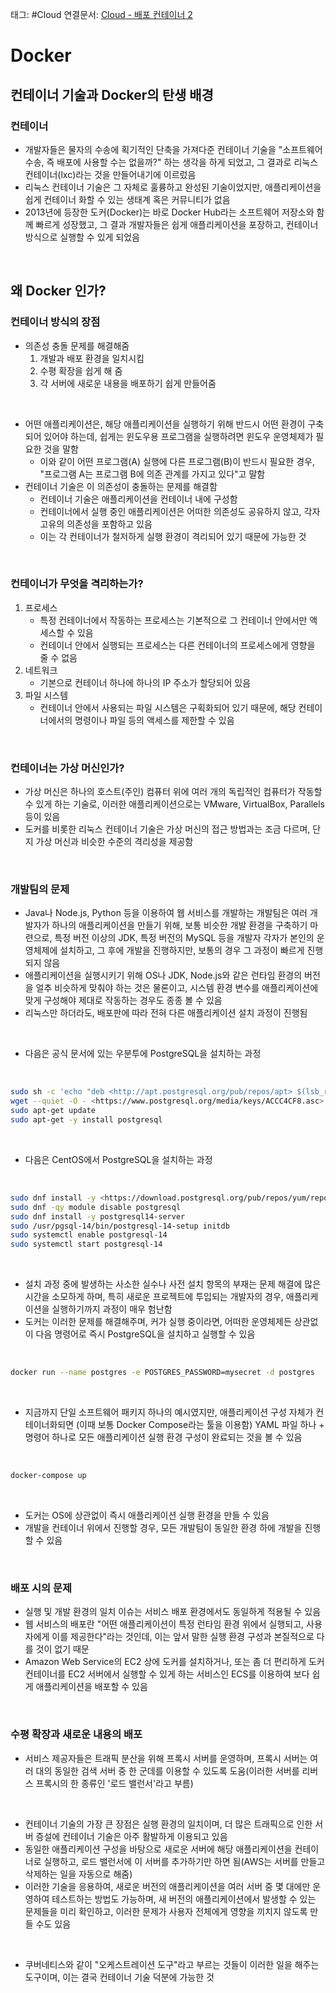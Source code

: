 태그: #Cloud 
연결문서: [Cloud - 배포 컨테이너 2](Cloud%20-%20배포%20컨테이너%202.md)

# Docker

## 컨테이너 기술과 Docker의 탄생 배경

### 컨테이너
- 개발자들은 물자의 수송에 획기적인 단축을 가져다준 컨테이너 기술을 "소프트웨어 수송, 즉 배포에 사용할 수는 없을까?" 하는 생각을 하게 되었고, 그 결과로 리눅스 컨테이너(lxc)라는 것을 만들어내기에 이르렀음
- 리눅스 컨테이너 기술은 그 자체로 훌륭하고 완성된 기술이었지만, 애플리케이션을 쉽게 컨테이너 화할 수 있는 생태계 혹은 커뮤니티가 없음
- 2013년에 등장한 도커(Docker)는 바로 Docker Hub라는 소프트웨어 저장소와 함께 빠르게 성장했고, 그 결과 개발자들은 쉽게 애플리케이션을 포장하고, 컨테이너 방식으로 실행할 수 있게 되었음

<br>

## 왜 Docker 인가?

### 컨테이너 방식의 장점
- 의존성 충돌 문제를 해결해줌
    1. 개발과 배포 환경을 일치시킴
    2. 수평 확장을 쉽게 해 줌
    3. 각 서버에 새로운 내용을 배포하기 쉽게 만들어줌
<br>

- 어떤 애플리케이션은, 해당 애플리케이션을 실행하기 위해 반드시 어떤 환경이 구축되어 있어야 하는데, 쉽게는 윈도우용 프로그램을 실행하려면 윈도우 운영체제가 필요한 것을 말함
    - 이와 같이 어떤 프로그램(A) 실행에 다른 프로그램(B)이 반드시 필요한 경우, "프로그램 A는 프로그램 B에 의존 관계를 가지고 있다"고 말함
- 컨테이너 기술은 이 의존성이 충돌하는 문제를 해결함
    - 컨테이너 기술은 애플리케이션을 컨테이너 내에 구성함
    - 컨테이너에서 실행 중인 애플리케이션은 어떠한 의존성도 공유하지 않고, 각자 고유의 의존성을 포함하고 있음
    - 이는 각 컨테이너가 철저하게 실행 환경이 격리되어 있기 때문에 가능한 것

<br>

### 컨테이너가 무엇을 격리하는가?
1. 프로세스
    - 특정 컨테이너에서 작동하는 프로세스는 기본적으로 그 컨테이너 안에서만 액세스할 수 있음
    - 컨테이너 안에서 실행되는 프로세스는 다른 컨테이너의 프로세스에게 영향을 줄 수 없음
2. 네트워크
    - 기본으로 컨테이너 하나에 하나의 IP 주소가 할당되어 있음
3. 파일 시스템
    - 컨테이너 안에서 사용되는 파일 시스템은 구획화되어 있기 때문에, 해당 컨테이너에서의 명령이나 파일 등의 액세스를 제한할 수 있음

<br>

### 컨테이너는 가상 머신인가?
- 가상 머신은 하나의 호스트(주인) 컴퓨터 위에 여러 개의 독립적인 컴퓨터가 작동할 수 있게 하는 기술로, 이러한 애플리케이션으로는 VMware, VirtualBox, Parallels 등이 있음
- 도커를 비롯한 리눅스 컨테이너 기술은 가상 머신의 접근 방법과는 조금 다르며, 단지 가상 머신과 비슷한 수준의 격리성을 제공함

<br>

### 개발팀의 문제
- Java나 Node.js, Python 등을 이용하여 웹 서비스를 개발하는 개발팀은 여러 개발자가 하나의 애플리케이션을 만들기 위해, 보통 비슷한 개발 환경을 구축하기 마련으로, 특정 버전 이상의 JDK, 특정 버전의 MySQL 등을 개발자 각자가 본인의 운영체제에 설치하고, 그 후에 개발을 진행하지만, 보통의 경우 그 과정이 빠르게 진행되지 않음
- 애플리케이션을 실행시키기 위해 OS나 JDK, Node.js와 같은 런타임 환경의 버전을 얼추 비슷하게 맞춰야 하는 것은 물론이고, 시스템 환경 변수를 애플리케이션에 맞게 구성해야 제대로 작동하는 경우도 종종 볼 수 있음
- 리눅스만 하더라도, 배포판에 따라 전혀 다른 애플리케이션 설치 과정이 진행됨
<br>

- 다음은 공식 문서에 있는 우분투에 PostgreSQL을 설치하는 과정
<br>

```bash
sudo sh -c 'echo "deb <http://apt.postgresql.org/pub/repos/apt> $(lsb_release -cs)-pgdg main" > /etc/apt/sources.list.d/pgdg.list'
wget --quiet -O - <https://www.postgresql.org/media/keys/ACCC4CF8.asc> | sudo apt-key add -
sudo apt-get update
sudo apt-get -y install postgresql
```

<br>

- 다음은 CentOS에서 PostgreSQL을 설치하는 과정
<br>

```bash
sudo dnf install -y <https://download.postgresql.org/pub/repos/yum/reporpms/EL-8-x86_64/pgdg-redhat-repo-latest.noarch.rpm>
sudo dnf -qy module disable postgresql
sudo dnf install -y postgresql14-server
sudo /usr/pgsql-14/bin/postgresql-14-setup initdb
sudo systemctl enable postgresql-14
sudo systemctl start postgresql-14
```

<br>

- 설치 과정 중에 발생하는 사소한 실수나 사전 설치 항목의 부재는 문제 해결에 많은 시간을 소모하게 하며, 특히 새로운 프로젝트에 투입되는 개발자의 경우, 애플리케이션을 실행하기까지 과정이 매우 험난함
- 도커는 이러한 문제를 해결해주며, 커가 실행 중이라면, 어떠한 운영체제든 상관없이 다음 명령어로 즉시 PostgreSQL을 설치하고 실행할 수 있음
<br>

```bash
docker run --name postgres -e POSTGRES_PASSWORD=mysecret -d postgres
```

<br>

- 지금까지 단일 소프트웨어 패키지 하나의 예시였지만, 애플리케이션 구성 자체가 컨테이너화되면 (이때 보통 Docker Compose라는 툴을 이용함) YAML 파일 하나 + 명령어 하나로 모든 애플리케이션 실행 환경 구성이 완료되는 것을 볼 수 있음
<br>

```bash
docker-compose up
```

<br>

- 도커는 OS에 상관없이 즉시 애플리케이션 실행 환경을 만들 수 있음
- 개발을 컨테이너 위에서 진행할 경우, 모든 개발팀이 동일한 환경 하에 개발을 진행할 수 있음

<br>

### 배포 시의 문제
- 실행 및 개발 환경의 일치 이슈는 서비스 배포 환경에서도 동일하게 적용될 수 있음
- 웹 서비스의 배포란 "어떤 애플리케이션이 특정 런타임 환경 위에서 실행되고, 사용자에게 이를 제공한다"라는 것인데, 이는 앞서 말한 실행 환경 구성과 본질적으로 다를 것이 없기 때문
- Amazon Web Service의 EC2 상에 도커를 설치하거나, 또는 좀 더 편리하게 도커 컨테이너를 EC2 서버에서 실행할 수 있게 하는 서비스인 ECS를 이용하여 보다 쉽게 애플리케이션을 배포할 수 있음

<br>

### 수평 확장과 새로운 내용의 배포
- 서비스 제공자들은 트래픽 분산을 위해 프록시 서버를 운영하며, 프록시 서버는 여러 대의 동일한 검색 서버 중 한 군데를 이용할 수 있도록 도움(이러한 서버를 리버스 프록시의 한 종류인 '로드 밸런서'라고 부름)
<br>

- 컨테이너 기술의 가장 큰 장점은 실행 환경의 일치이며, 더 많은 트래픽으로 인한 서버 증설에 컨테이너 기술은 아주 활발하게 이용되고 있음
- 동일한 애플리케이션 구성을 바탕으로 새로운 서버에 해당 애플리케이션을 컨테이너로 실행하고, 로드 밸런서에 이 서버를 추가하기만 하면 됨(AWS는 서버를 만들고 삭제하는 일을 자동으로 해줌)
- 이러한 기술을 응용하여, 새로운 버전의 애플리케이션을 여러 서버 중 몇 대에만 운영하여 테스트하는 방법도 가능하며, 새 버전의 애플리케이션에서 발생할 수 있는 문제들을 미리 확인하고, 이러한 문제가 사용자 전체에게 영향을 끼치지 않도록 만들 수도 있음
<br>

- 쿠버네티스와 같이 "오케스트레이션 도구"라고 부르는 것들이 이러한 일을 해주는 도구이며, 이는 결국 컨테이너 기술 덕분에 가능한 것